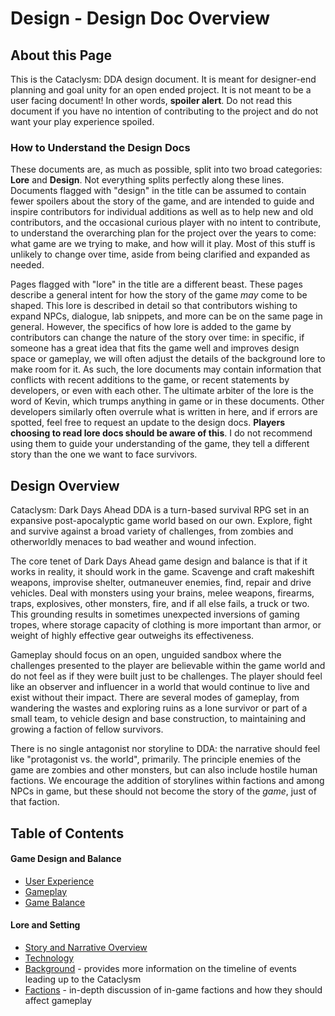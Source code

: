 # Design - Design Doc Overview

## About this Page

This is the Cataclysm: DDA design document.  It is meant for designer-end planning and goal unity for an open ended project.  It is not meant to be a user facing document!  In other words, **spoiler alert**.  Do not read this document if you have no intention of contributing to the project and do not want your play experience spoiled.

### How to Understand the Design Docs

These documents are, as much as possible, split into two broad categories: **Lore** and **Design**.  Not everything splits perfectly along these lines.  Documents flagged with "design" in the title can be assumed to contain fewer spoilers about the story of the game, and are intended to guide and inspire contributors for individual additions as well as to help new and old contributors, and the occasional curious player with no intent to contribute, to understand the overarching plan for the project over the years to come: what game are we trying to make, and how will it play.  Most of this stuff is unlikely to change over time, aside from being clarified and expanded as needed.

Pages flagged with "lore" in the title are a different beast.  These pages describe a general intent for how the story of the game *may* come to be shaped.  This lore is described in detail so that contributors wishing to expand NPCs, dialogue, lab snippets, and more can be on the same page in general.  However, the specifics of how lore is added to the game by contributors can change the nature of the story over time: in specific, if someone has a great idea that fits the game well and improves design space or gameplay, we will often adjust the details of the background lore to make room for it.  As such, the lore documents may contain information that conflicts with recent additions to the game, or recent statements by developers, or even with each other.  The ultimate arbiter of the lore is the word of Kevin, which trumps anything in game or in these documents.  Other developers similarly often overrule what is written in here, and if errors are spotted, feel free to request an update to the design docs.  **Players choosing to read lore docs should be aware of this**.  I do not recommend using them to guide your understanding of the game, they tell a different story than the one we want to face survivors.

## Design Overview

Cataclysm: Dark Days Ahead DDA is a turn-based survival RPG set in an expansive post-apocalyptic game world based on our own. Explore, fight and survive against a broad variety of challenges, from zombies and otherworldly menaces to bad weather and wound infection.

The core tenet of Dark Days Ahead game design and balance is that if it works in reality, it should work in the game.  Scavenge and craft makeshift weapons, improvise shelter, outmaneuver enemies, find, repair and drive vehicles.  Deal with monsters using your brains, melee weapons, firearms, traps, explosives, other monsters, fire, and if all else fails, a truck or two.  This grounding results in sometimes unexpected inversions of gaming tropes, where storage capacity of clothing is more important than armor, or weight of highly effective gear outweighs its effectiveness.

Gameplay should focus on an open, unguided sandbox where the challenges presented to the player are believable within the game world and do not feel as if they were built just to be challenges.  The player should feel like an observer and influencer in a world that would continue to live and exist without their impact.  There are several modes of gameplay, from wandering the wastes and exploring ruins as a lone survivor or part of a small team, to vehicle design and base construction, to maintaining and growing a faction of fellow survivors.

There is no single antagonist nor storyline to DDA: the narrative should feel like "protagonist vs. the world", primarily.  The principle enemies of the game are zombies and other monsters, but can also include hostile human factions.  We encourage the addition of storylines within factions and among NPCs in game, but these should not become the story of the *game*, just of that faction.

## Table of Contents

#### Game Design and Balance
* [User Experience](./design-user-experience.md)
* [Gameplay](./design-gameplay.md)
* [Game Balance](./design-balance.md)

#### Lore and Setting
* [Story and Narrative Overview](./lore.md)
* [Technology](./technology.md)
* [Background](./lore-background.md) - provides more information on the timeline of events leading up to the Cataclysm
* [Factions](./lore-factions.md) - in-depth discussion of in-game factions and how they should affect gameplay
